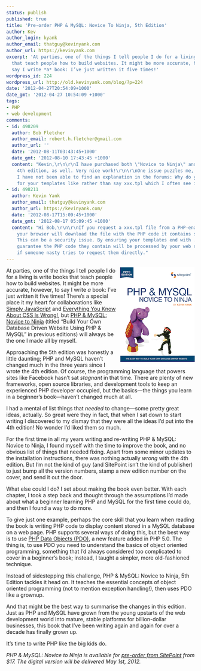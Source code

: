 ```yaml
---
status: publish
published: true
title: 'Pre-order PHP & MySQL: Novice To Ninja, 5th Edition'
author: Kev
author_login: kyank
author_email: thatguy@kevinyank.com
author_url: https://kevinyank.com
excerpt: 'At parties, one of the things I tell people I do for a living is write books
  that teach people how to build websites. It might be more accurate, however, to
  say I write *a* book: I’ve just written it five times!'
wordpress_id: 224
wordpress_url: http://old.kevinyank.com/blog/?p=224
date: '2012-04-27T20:54:09+1000'
date_gmt: '2012-04-27 10:54:09 +1000'
tags:
- PHP
- web development
comments:
- id: 498209
  author: Bob Fletcher
  author_email: robert.h.fletcher@gmail.com
  author_url: ''
  date: '2012-08-11T03:43:45+1000'
  date_gmt: '2012-08-10 17:43:45 +1000'
  content: "Kevin,\r\n\r\nI have purchased both \"Novice to Ninja\" and the earlier
    4th edition, as well. Very nice work!\r\n\r\nOne issue puzzles me, however; and
    I have not been able to find an explanation in the forums: Why do you use  xxx.html.php
    for your templates like rather than say xxx.tpl which I often see in other code?\r\n\r\nThanks,\r\nBob"
- id: 498211
  author: Kevin Yank
  author_email: thatguy@kevinyank.com
  author_url: https://kevinyank.com/
  date: '2012-08-17T15:09:45+1000'
  date_gmt: '2012-08-17 05:09:45 +1000'
  content: "Hi Bob,\r\n\r\nIf you request a xxx.tpl file from a PHP-enabled web server,
    your browser will download the file with the PHP code it contains still visible.
    This can be a security issue. By ensuring your templates end with .php, you can
    guarantee the PHP code they contain will be processed by your web server even
    if someone nasty tries to request them directly."
---
```

<p><a href="http://www.sitepoint.com/books/phpmysql5/"><img src="/assets/wp-content/uploads/2012/04/phpmysql5-cover.jpg" alt="phpmysql5-cover.jpg" title="phpmysql5-cover.jpg" border="0" width="200" height="267" style="float:right;" /></a></p>
<p>At parties, one of the things I tell people I do for a living is write books that teach people how to build websites. It might be more accurate, however, to say I write <em>a</em> book: I’ve just written it five times! There’s a special place it my heart for collaborations like <a href="http://www.sitepoint.com/books/javascript1">Simply JavaScript</a> and <a href="http://www.sitepoint.com/books/csswrong1">Everything You Know About CSS Is Wrong!</a>, but <a href="http://www.sitepoint.com/books/phpmysql5/">PHP &amp; MySQL: Novice to Ninja</a> (titled “Build Your Own Database Driven Website Using PHP &amp; MySQL” in previous editions) will always be the one I made all by myself.</p>
<p>Approaching the 5th edition was honestly a little daunting; PHP and MySQL haven’t changed much in the three years since I wrote the 4th edition. Of course, the programming language that powers sites like Facebook hasn’t sat <em>stagnant</em> in that time. There are plenty of new frameworks, open source libraries, and development tools to keep an experienced PHP developer occupied, but the basics—the things you learn in a beginner’s book—haven’t changed much at all.</p>
<p>I had a mental of list things that <em>needed</em> to change—some pretty great ideas, actually. So great were they in fact, that when I sat down to start writing I discovered to my dismay that they were all the ideas I’d put into the 4th edition! No wonder I’d liked them so much.</p>
<p>For the first time in all my years writing and re-writing PHP &amp; MySQL: Novice to Ninja, I found myself with the time to improve the book, and no obvious list of things that needed fixing. Apart from some minor updates to the installation instructions, there was nothing actually <em>wrong</em> with the 4th edition. But I’m not the kind of guy (and SitePoint isn’t the kind of publisher) to just bump all the version numbers, stamp a new edition number on the cover, and send it out the door.</p>
<p>What else could I do? I set about making the book even better. With each chapter, I took a step back and thought through the assumptions I’d made about what a beginner learning PHP and MySQL for the first time could do, and then I found a way to do more.</p>
<p>To give just one example, perhaps the core skill that you learn when reading the book is writing PHP code to display content stored in a MySQL database on a web page. PHP supports several ways of doing this, but the best way is to use <a href="http://php.net/manual/en/book.pdo.php">PHP Data Objects (PDO)</a>, a new feature added in PHP 5.0. The thing is, to use PDO you need to understand the basics of object oriented programming, something that I’d always considered too complicated to cover in a beginner’s book; instead, I taught a simpler, more old-fashioned technique.</p>
<p>Instead of sidestepping this challenge, PHP &amp; MySQL: Novice to Ninja, 5th Edition tackles it head on. It teaches the essential concepts of object oriented programming (not to mention exception handling!), then uses PDO like a grownup.</p>
<p>And that might be the best way to summarise the changes in this edition. Just as PHP and MySQL have grown from the young upstarts of the web development world into mature, stable platforms for billion-dollar businesses, this book that I’ve been writing again and again for over a decade has finally grown up.</p>
<p>It’s time to write PHP like the big kids do.</p>
<p><em>PHP &amp; MySQL: Novice to Ninja is available for <a href="http://www.sitepoint.com/sneak-peek-of-kevin-yanks-new-php-mysql-book/#pre-order">pre-order from SitePoint</a> from $17. The digital version will be delivered May 1st, 2012.</em></p>
